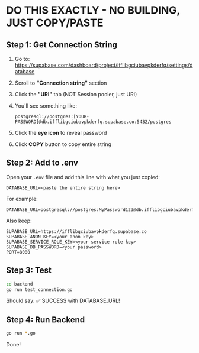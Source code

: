 # DO THIS EXACTLY - NO BUILDING, JUST COPY/PASTE

## Step 1: Get Connection String

1. Go to: https://supabase.com/dashboard/project/ifflibgciubavpkderfq/settings/database

2. Scroll to **"Connection string"** section

3. Click the **"URI"** tab (NOT Session pooler, just URI)

4. You'll see something like:
   ```
   postgresql://postgres:[YOUR-PASSWORD]@db.ifflibgciubavpkderfq.supabase.co:5432/postgres
   ```

5. Click the **eye icon** to reveal password

6. Click **COPY** button to copy entire string

## Step 2: Add to .env

Open your `.env` file and add this line with what you just copied:

```env
DATABASE_URL=<paste the entire string here>
```

For example:
```env
DATABASE_URL=postgresql://postgres:MyPassword123@db.ifflibgciubavpkderfq.supabase.co:5432/postgres
```

Also keep:
```env
SUPABASE_URL=https://ifflibgciubavpkderfq.supabase.co
SUPABASE_ANON_KEY=<your anon key>
SUPABASE_SERVICE_ROLE_KEY=<your service role key>
SUPABASE_DB_PASSWORD=<your password>
PORT=8080
```

## Step 3: Test

```bash
cd backend
go run test_connection.go
```

Should say: ✅ SUCCESS with DATABASE_URL!

## Step 4: Run Backend

```bash
go run *.go
```

Done!
